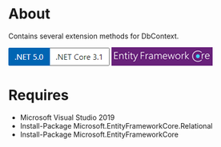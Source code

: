 ﻿# About

Contains several extension methods for DbContext.

![ver](../assets/Versions.png) ![ef](../assets/efcore.png) 

# Requires


- Microsoft Visual Studio 2019
- Install-Package Microsoft.EntityFrameworkCore.Relational
- Install-Package Microsoft.EntityFrameworkCore